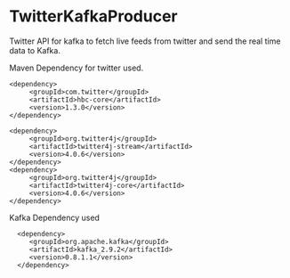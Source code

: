# TwitterKafkaProducer

Twitter API for kafka to fetch live feeds from twitter and send the real time data to Kafka. 


Maven Dependency for twitter used.

	<dependency>
         <groupId>com.twitter</groupId>
         <artifactId>hbc-core</artifactId>
         <version>1.3.0</version>
	</dependency>
	
	<dependency>
         <groupId>org.twitter4j</groupId>
         <artifactId>twitter4j-stream</artifactId>
         <version>4.0.6</version>
    </dependency>
    <dependency>
         <groupId>org.twitter4j</groupId>
         <artifactId>twitter4j-core</artifactId>
         <version>4.0.6</version>
    </dependency>
	  
Kafka Dependency used	 
 
      <dependency>
         <groupId>org.apache.kafka</groupId>
         <artifactId>kafka_2.9.2</artifactId>
         <version>0.8.1.1</version>  
      </dependency>
	  
	  
	  

